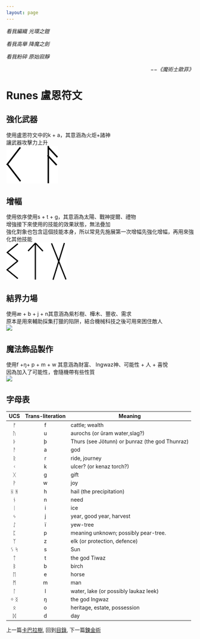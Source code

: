 ```yaml
---
layout: page
---
```


*看我編織 光環之鎧*  

*看我高舉 降魔之劍*  

*看我粉碎 原始寂靜*  
<p align="right"><i>−−《魔術士歐菲》</i></p>

# Runes 盧恩符文

## 強化武器
使用盧恩符文中的k + a，其意涵為火炬+諸神  
讓武器攻擊力上升  
 <img src="./Runes-k_a.svg" Height="100" />

## 增幅
使用依序使用s + t + g，其意涵為太陽、戰神提爾、禮物  
增強接下來使用的技能的效果狀態，無法疊加  
強化對象也包含這個技能本身，所以常見先施展第一次增幅先強化增幅，再用來強化其他技能  
 <img src="./Runes-s_t_g.svg" Height="100" />

## 結界力場
使用æ + b + j + n其意涵為紫杉樹、樺木、豐收、需求  
原本是用來輔助採集打獵的陷阱，結合機械科技之後可用來困住敵人  
 <img src="./Runes-%C3%A6%20_b_j_n.svg" Height="100" />

## 魔法飾品製作
使用f +ŋ+ p + m + w 其意涵為財富、 Ingwaz神、可能性 + 人 + 喜悅  
因為加入了可能性，會隨機帶有些性質  
 <img src="./Runes-f_%C5%8B_p_m_w.svg" Height="100" />


## 字母表

UCS|Trans-literation|Meaning
:--:|:--:|--
ᚠ | f | cattle; wealth
ᚢ | u | aurochs (or ûram water,slag?)
ᚦ | þ | Thurs (see Jötunn) or þunraz (the god Thunraz)
ᚨ | a | god
ᚱ | r | ride, journey
ᚲ | k | ulcer? (or kenaz torch?)
ᚷ | g | gift
ᚹ | w | joy
ᚺ ᚻ | h | hail (the precipitation)
ᚾ | n | need
ᛁ | i | ice
ᛃ | j | year, good year, harvest
ᛇ | ï  | yew-tree
ᛈ | p | meaning unknown; possibly pear-tree.
ᛉ | z | elk (or protection, defence)
ᛊ ᛋ | s | Sun
ᛏ | t | the god Tiwaz
ᛒ | b | birch
ᛖ | e | horse
ᛗ | m | man
ᛚ | l | water, lake (or possibly laukaz leek)
ᛜ ᛝ | ŋ | the god Ingwaz
ᛟ | o | heritage, estate, possession
ᛞ | d | day

上一篇[卡巴拉樹](./Kabbalah), 
回到[目錄](/SettingBook/#ch-2-documentation), 
下一篇[鍊金術](./Alchemy)

